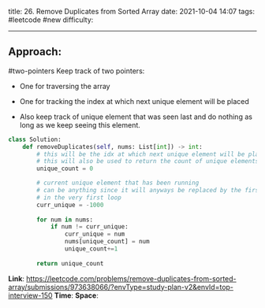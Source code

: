 title: 26. Remove Duplicates from Sorted Array
date: 2021-10-04 14:07
tags: #leetcode #new
difficulty:

---
## Approach:
#two-pointers 
Keep track of two pointers:
- One for traversing the array
- One for tracking the index at which next unique element will be placed

- Also keep track of unique element that was seen last and do nothing as long as we keep seeing this element.

```python
class Solution:
    def removeDuplicates(self, nums: List[int]) -> int:
        # this will be the idx at which next unique element will be placed
        # this will also be used to return the count of unique elements
        unique_count = 0

        # current unique element that has been running
        # can be anything since it will anyways be replaced by the first element
        # in the very first loop
        curr_unique = -1000
        
        for num in nums:
            if num != curr_unique:
                curr_unique = num
                nums[unique_count] = num
                unique_count+=1
                
        return unique_count
```

**Link**: https://leetcode.com/problems/remove-duplicates-from-sorted-array/submissions/973638066/?envType=study-plan-v2&envId=top-interview-150
**Time**:
**Space**: